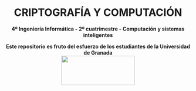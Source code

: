 <center><h1>CRIPTOGRAFÍA Y COMPUTACIÓN</h1></center>
<center><b>4º Ingeniería Informática - 2º cuatrimestre - Computación y sistemas inteligentes</b></center>



<p align="center">
   <b>Este repositorio es fruto del esfuerzo de los estudiantes de la Universidad de Granada</b></br>
   <a href="http://deiit.ugr.es/"><img width="200" height="80" src="https://imgur.com/1lXPd4l.png"></a>
</p>
